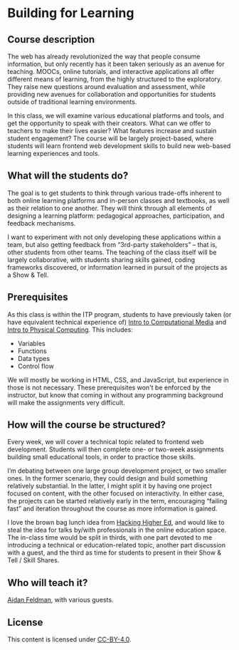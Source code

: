 # Building for Learning

## Course description

The web has already revolutionized the way that people consume information, but only recently has it been taken seriously as an avenue for teaching.  MOOCs, online tutorials, and interactive applications all offer different means of learning, from the highly structured to the exploratory.  They raise new questions around evaluation and assessment, while providing new avenues for collaboration and opportunities for students outside of traditional learning environments.

In this class, we will examine various educational platforms and tools, and get the opportunity to speak with their creators.  What can we offer to teachers to make their lives easier?  What features increase and sustain student engagement?  The course will be largely project-based, where students will learn frontend web development skills to build new web-based learning experiences and tools.

## What will the students do?

The goal is to get students to think through various trade-offs inherent to both online learning platforms and in-person classes and textbooks, as well as their relation to one another.  They will think through all elements of designing a learning platform: pedagogical approaches, participation, and feedback mechanisms.

I want to experiment with not only developing these applications within a team, but also getting feedback from “3rd-party stakeholders” – that is, other students from other teams.  The teaching of the class itself will be largely collaborative, with students sharing skills gained, coding frameworks discovered, or information learned in pursuit of the projects as a Show & Tell.

## Prerequisites

As this class is within the ITP program, students to have previously taken (or have equivalent technical experience of) [Intro to Computational Media](https://github.com/ITPNYU/ICM-2013) and [Intro to Physical Computing](https://itp.nyu.edu/physcomp/).  This includes:

* Variables
* Functions
* Data types
* Control flow

We will mostly be working in HTML, CSS, and JavaScript, but experience in those is not necessary.  These prerequisites won't be enforced by the instructor, but know that coming in without any programming background will make the assignments very difficult.

## How will the course be structured?

Every week, we will cover a technical topic related to frontend web development.  Students will then complete one- or two-week assignments building small educational tools, in order to practice those skills.

I’m debating between one large group development project, or two smaller ones.  In the former scenario, they could design and build something relatively substantial.  In the latter, I might split it by having one project focused on content, with the other focused on interactivity.  In either case, the projects can be started relatively early in the term, encouraging “failing fast” and iteration throughout the course as more information is gained.

I love the brown bag lunch idea from [Hacking Higher Ed](http://itp.nyu.edu/~dbo3/hack-ed/), and would like to steal the idea for talks by/with professionals in the online education space.  
The in-class time would be split in thirds, with one part devoted to me introducing a technical or education-related topic, another part discussion with a guest, and the third as time for students to present in their Show & Tell / Skill Shares.

## Who will teach it?

[Aidan Feldman](http://api.afeld.me/), with various guests.

## License

This content is licensed under [CC-BY-4.0](http://creativecommons.org/licenses/by/4.0/).
